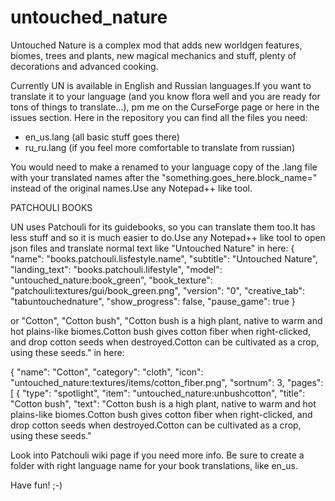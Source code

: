 # untouched_nature
Untouched Nature is a complex mod that adds new worldgen features, biomes, trees and plants, new magical mechanics and stuff, plenty of decorations and advanced cooking.

Currently UN is available in English and Russian languages.If you want to translate it to your language (and you know flora well and you are ready for tons of things to translate...), pm me on the CurseForge page or here in the issues section. Here in the repository you can find all the files you need:

* en_us.lang (all basic stuff goes there)
* ru_ru.lang (if you feel more comfortable to translate from russian)

You would need to make a renamed to your language copy of the .lang file with your translated names after the "something.goes_here.block_name=" instead of the original names.Use any Notepad++ like tool.

PATCHOULI BOOKS

UN uses Patchouli for its guidebooks, so you can translate them too.It has less stuff and so it is much easier to do.Use any Notepad++ like tool to open json files and translate normal text like "Untouched Nature" in here:
{
  "name": "books.patchouli.lisfestyle.name",
  "subtitle": "Untouched Nature",
  "landing_text": "books.patchouli.lifestyle",
  "model": "untouched_nature:book_green",
  "book_texture": "patchouli:textures/gui/book_green.png",
  "version": "0",
  "creative_tab": "tabuntouchednature",
  "show_progress": false,
  "pause_game": true
}

or "Cotton", "Cotton bush", "Cotton bush is a high plant, native to warm and hot plains-like biomes.Cotton bush gives cotton fiber when right-clicked, and drop cotton seeds when destroyed.Cotton can be cultivated as a crop, using these seeds." in here:

{
  "name": "Cotton",
  "category": "cloth",
  "icon": "untouched_nature:textures/items/cotton_fiber.png",
  "sortnum": 3,
  "pages": [
  {
	  "type": "spotlight",
      "item": "untouched_nature:unbushcotton",
      "title": "Cotton bush",
      "text": "Cotton bush is a high plant, native to warm and hot plains-like biomes.Cotton bush gives cotton fiber when right-clicked, and drop cotton seeds when destroyed.Cotton can be cultivated as a crop, using these seeds."
      
Look into Patchouli wiki page if you need more info. Be sure to create a folder with right language name for your book translations, like en_us.

Have fun! ;-)


	
   	
